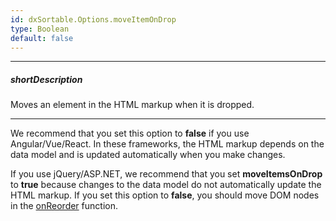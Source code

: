 ```yaml
---
id: dxSortable.Options.moveItemOnDrop
type: Boolean
default: false
---
```

---
##### shortDescription
Moves an element in the HTML markup when it is dropped.

---

We recommend that you set this option to **false** if you use Angular/Vue/React. In these frameworks, the HTML markup depends on the data model and is updated automatically when you make changes.

If you use jQuery/ASP.NET, we recommend that you set **moveItemsOnDrop** to **true** because changes to the data model do not automatically update the HTML markup. If you set this option to **false**, you should move DOM nodes in the [onReorder](/Documentation/ApiReference/UI_Widgets/dxSortable/Configuration/#onReorder) function.
